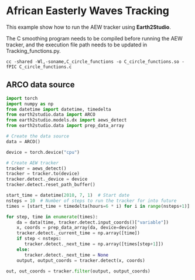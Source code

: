 # African Easterly Waves Tracking

This example show how to run the AEW tracker using **Earth2Studio**.

The C smoothing program needs to be compiled before running the AEW tracker, and the execution file path needs to be updated in Tracking_functions.py.

```
cc -shared -Wl,-soname,C_circle_functions -o C_circle_functions.so -fPIC C_circle_functions.c
```

## ARCO data source

```python
import torch
import numpy as np
from datetime import datetime, timedelta 
from earth2studio.data import ARCO
from earth2studio.models.dx import aews_detect
from earth2studio.data import prep_data_array

# Create the data source
data = ARCO()

device = torch.device("cpu")

# Create AEW tracker
tracker = aews_detect()
tracker = tracker.to(device)
tracker.detect._device = device
tracker.detect.reset_path_buffer()

start_time = datetime(2010, 7, 1)  # Start date
nsteps = 10  # Number of steps to run the tracker for into future
times = [start_time + timedelta(hours=6 * i) for i in range(nsteps+1)]

for step, time in enumerate(times):
    da = data(time, tracker.detect.input_coords()["variable"])
    x, coords = prep_data_array(da, device=device)
    tracker.detect._current_time = np.array([time])
    if step < nsteps:
       tracker.detect._next_time = np.array([times[step+1]])
    else:
       tracker.detect._next_time = None
    output, output_coords = tracker.detect(x, coords)

out, out_coords = tracker.filter(output, output_coords)
```
